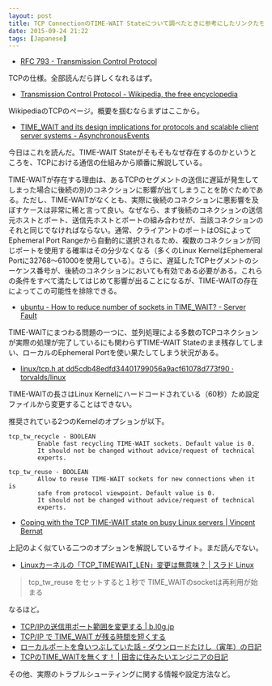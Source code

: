 ```yaml
---
layout: post
title: TCP ConnectionのTIME-WAIT Stateについて調べたときに参考にしたリンクたち
date: 2015-09-24 21:22
tags: [Japanese]
---
```


- [RFC 793 - Transmission Control Protocol](https://tools.ietf.org/html/rfc793)

TCPの仕様。全部読んだら詳しくなれるはず。

- [Transmission Control Protocol - Wikipedia, the free encyclopedia](https://en.wikipedia.org/wiki/Transmission_Control_Protocol)

WikipediaのTCPのページ。概要を掴むならまずはここから。

- [TIME_WAIT and its design implications for protocols and scalable client server systems - AsynchronousEvents](http://www.serverframework.com/asynchronousevents/2011/01/time-wait-and-its-design-implications-for-protocols-and-scalable-servers.html)

今日はこれを読んだ。TIME-WAIT Stateがそもそもなぜ存在するのかというところを、TCPにおける通信の仕組みから順番に解説している。

TIME-WAITが存在する理由は、あるTCPのセグメントの送信に遅延が発生してしまった場合に後続の別のコネクションに影響が出てしまうことを防ぐためである。ただし、TIME-WAITがなくとも、実際に後続のコネクションに悪影響を及ぼすケースは非常に稀と言って良い。なぜなら、まず後続のコネクションの送信元ホストとポート、送信先ホストとポートの組み合わせが、当該コネクションのそれと同じでなければならない。通常、クライアントのポートはOSによってEphemeral Port Rangeから自動的に選択されるため、複数のコネクションが同じポートを使用する確率はその分少なくなる（多くのLinux KernelはEphemeral Portに32768〜61000を使用している）。さらに、遅延したTCPセグメントのシーケンス番号が、後続のコネクションにおいても有効である必要がある。これらの条件をすべて満たしてはじめて影響が出ることになるが、TIME-WAITの存在によってこの可能性を排除できる。


- [ubuntu - How to reduce number of sockets in TIME_WAIT? - Server Fault](http://serverfault.com/questions/212093/how-to-reduce-number-of-sockets-in-time-wait)

TIME-WAITにまつわる問題の一つに、並列処理による多数のTCPコネクションが実際の処理が完了しているにも関わらずTIME-WAIT Stateのまま残存してしまい、ローカルのEphemeral Portを使い果たしてしまう状況がある。

- [linux/tcp.h at dd5cdb48edfd34401799056a9acf61078d773f90 · torvalds/linux](https://github.com/torvalds/linux/blob/dd5cdb48edfd34401799056a9acf61078d773f90/include/net/tcp.h#L117)

TIME-WAITの長さはLinux Kernelにハードコードされている（60秒）ため設定ファイルから変更することはできない。

推奨されている2つのKernelのオプションが以下。

```
tcp_tw_recycle - BOOLEAN
        Enable fast recycling TIME-WAIT sockets. Default value is 0.
        It should not be changed without advice/request of technical
        experts.

tcp_tw_reuse - BOOLEAN
        Allow to reuse TIME-WAIT sockets for new connections when it is
        safe from protocol viewpoint. Default value is 0.
        It should not be changed without advice/request of technical
        experts.
```

- [Coping with the TCP TIME-WAIT state on busy Linux servers | Vincent Bernat](http://vincent.bernat.im/en/blog/2014-tcp-time-wait-state-linux.html)

上記のよく似ている二つのオプションを解説しているサイト。まだ読んでない。

- [Linuxカーネルの「TCP_TIMEWAIT_LEN」変更は無意味？ | スラド Linux](http://linux.srad.jp/story/15/09/09/0648258/)

> tcp_tw_reuse をセットすると１秒で TIME_WAITのsocketは再利用が始まる

なるほど。

- [TCP/IPの送信用ポート範囲を変更する | b.l0g.jp](http://b.l0g.jp/linux/ip-local-port-range/)
- [TCP/IP で TIME_WAIT が残る時間を短くする](http://network.station.ez-net.jp/server/linux/network/time_wait.asp)
- [ローカルポートを食いつぶしていた話 - ダウンロードたけし（寅年）の日記](http://d.hatena.ne.jp/download_takeshi/20091013/1255443592)
- [TCPのTIME_WAITを無くす！ | 田舎に住みたいエンジニアの日記](http://blog.ybbo.net/2013/05/27/tcp%E3%81%AEtime_wait%E3%82%92%E7%84%A1%E3%81%8F%E3%81%99%EF%BC%81/)

その他、実際のトラブルシューティングに関する情報や設定方法など。
